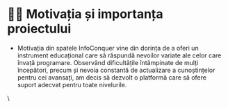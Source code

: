 # 🧘‍♂️ Motivația și importanța proiectului

* Motivația din spatele InfoConquer vine din dorința de a oferi un instrument educațional care să răspundă nevoilor variate ale celor care învață programare. Observând dificultățile întâmpinate de mulți începători, precum și nevoia constantă de actualizare a cunoștințelor pentru cei avansați, am decis să dezvolt o platformă care să ofere suport adecvat pentru toate nivelurile.

\
